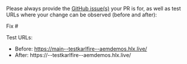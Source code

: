 Please always provide the [GitHub issue(s)](../issues) your PR is for, as well as test URLs where your change can be observed (before and after):

Fix #<gh-issue-id>

Test URLs:
- Before: https://main--testkarlfire--aemdemos.hlx.live/
- After: https://<branch>--testkarlfire--aemdemos.hlx.live/
